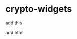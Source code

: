 # crypto-widgets

add this
<link rel="stylesheet" href="https://maxcdn.bootstrapcdn.com/bootstrap/4.0.0/css/bootstrap.min.css">
<script src="https://code.jquery.com/jquery-3.6.0.min.js"></script>
<script type="text/javascript" src="js/crypto-widget.js"></script>

add html
<div class="crpto-widget-basic row" data-id="bitcoin,tron,ripple,ethereum" data-currency="inr"></div>
